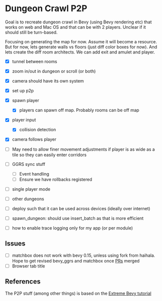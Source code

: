 # Dungeon Crawl P2P

Goal is to recreate dungeon crawl in Bevy (using Bevy rendering etc) that works on web and Mac OS and that can be with 2 players. Unclear if it should still be turn-based.

Focusing on generating the map for now. Assume it will become a resource.
But for now, lets generate walls vs floors (just diff color boxes for now).
And lets create the diff room architects. We can add exit and amulet and player.

- [x] tunnel between rooms
- [x] zoom in/out in dungeon or scroll (or both)
- [x] camera should have its own system
- [x] set up p2p
- [x] spawn player
  - [x] players can spawn off map. Probably rooms can be off map
- [x] player input
  - [x] collision detection
- [x] camera follows player
- [ ] May need to allow finer movement adjustments if player is as wide as a tile so they can easily enter corridors
- [ ] GGRS sync stuff
  - [ ] Event handling
  - [ ] Ensure we have rollbacks registered
- [ ] single player mode
- [ ] other dungeons
- [ ] deploy such that it can be used across devices (ideally over internet)

- [ ] spawn_dungeon: should use insert_batch as that is more efficient
- [ ] how to enable trace logging only for my app (or per module)

## Issues

- [ ] matchbox does not work with bevy 0.15, unless using fork from haihala. Hope to get revised bevy_ggrs and matchbox once [PRs](https://github.com/johanhelsing/matchbox/pull/466) merged
- [ ] Browser tab title

## References

The P2P stuff (among other things) is based on the [Extreme Bevy tutorial](https://johanhelsing.studio/posts/extreme-bevy)
